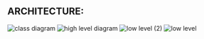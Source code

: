 ## ARCHITECTURE:

   ![class diagram](https://user-images.githubusercontent.com/89767558/132298105-277a7a34-2552-4e43-8ead-42fd3120ef0b.jpg)
![high level diagram](https://user-images.githubusercontent.com/89767558/132298461-4daff04d-88b0-40c3-a22f-e881bb7799d0.png)
![low level (2)](https://user-images.githubusercontent.com/89767558/132298524-a55ab466-f83e-4a85-b911-958835430dab.jpg)
![low level](https://user-images.githubusercontent.com/89767558/132298555-2d0eb872-dd55-4a63-9daa-bae447cf8f29.jpg)
